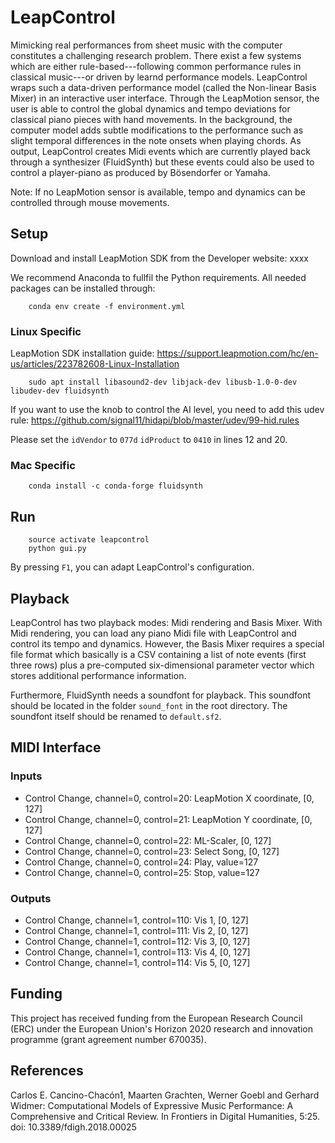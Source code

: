 # LeapControl

Mimicking real performances from sheet music with the computer constitutes a
challenging research problem. There exist a few systems which are either
rule-based---following common performance rules in classical music---or
driven by learnd performance models.
LeapControl wraps such a data-driven performance model
(called the Non-linear Basis Mixer) in an interactive user interface.
Through the LeapMotion sensor, the user is able to control
the global dynamics and tempo deviations for classical piano pieces
with hand movements.
In the background, the computer model adds subtle modifications to the
performance such as slight temporal differences in the note onsets
when playing chords.
As output, LeapControl creates Midi events which are currently played back
through a synthesizer (FluidSynth) but these events could also be used
to control a player-piano as produced by Bösendorfer or Yamaha.

Note: If no LeapMotion sensor is available, tempo and dynamics can be controlled
through mouse movements.

## Setup

Download and install LeapMotion SDK from the Developer website: xxxx

We recommend Anaconda to fullfil the Python requirements.
All needed packages can be installed through:

```
    conda env create -f environment.yml
```

### Linux Specific

LeapMotion SDK installation guide: https://support.leapmotion.com/hc/en-us/articles/223782608-Linux-Installation

```
    sudo apt install libasound2-dev libjack-dev libusb-1.0-0-dev libudev-dev fluidsynth
```

If you want to use the knob to control the AI level, you need to add this
udev rule: https://github.com/signal11/hidapi/blob/master/udev/99-hid.rules

Please set the `idVendor` to `077d` `idProduct` to `0410` in lines 12 and 20.

### Mac Specific

```
    conda install -c conda-forge fluidsynth
```

## Run

```
    source activate leapcontrol
    python gui.py
```

By pressing `F1`, you can adapt LeapControl's configuration.

## Playback

LeapControl has two playback modes: Midi rendering and Basis Mixer.
With Midi rendering, you can load any piano Midi file with LeapControl and
control its tempo and dynamics.
However, the Basis Mixer requires a special file format which basically is a CSV
containing a list of note events (first three rows) plus a pre-computed
six-dimensional parameter vector which stores additional performance
information.

Furthermore, FluidSynth needs a soundfont for playback. This soundfont should
be located in the folder `sound_font` in the root directory. The soundfont
itself should be renamed to `default.sf2`.

## MIDI Interface

### Inputs

* Control Change, channel=0, control=20: LeapMotion X coordinate, [0, 127]
* Control Change, channel=0, control=21: LeapMotion Y coordinate, [0, 127]
* Control Change, channel=0, control=22: ML-Scaler, [0, 127]
* Control Change, channel=0, control=23: Select Song, [0, 127]
* Control Change, channel=0, control=24: Play, value=127
* Control Change, channel=0, control=25: Stop, value=127

### Outputs

* Control Change, channel=1, control=110: Vis 1, [0, 127]
* Control Change, channel=1, control=111: Vis 2, [0, 127]
* Control Change, channel=1, control=112: Vis 3, [0, 127]
* Control Change, channel=1, control=113: Vis 4, [0, 127]
* Control Change, channel=1, control=114: Vis 5, [0, 127]

## Funding

This project has received funding from the European Research Council (ERC) under the European Union's Horizon 2020 research and innovation programme (grant agreement number 670035).

## References

Carlos E. Cancino-Chacón1, Maarten Grachten, Werner Goebl and Gerhard Widmer:
Computational Models of Expressive Music Performance: A Comprehensive and Critical Review. In Frontiers in Digital Humanities, 5:25. doi: 10.3389/fdigh.2018.00025
